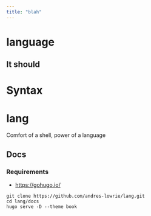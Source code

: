 ```yaml
---
title: "blah"
---
```


language
========

## It should


# Syntax



lang
======

Comfort of a shell, power of a language

## Docs

### Requirements

- https://gohugo.io/

```shell
git clone https://github.com/andres-lowrie/lang.git
cd lang/docs
hugo serve -D --theme book
```
